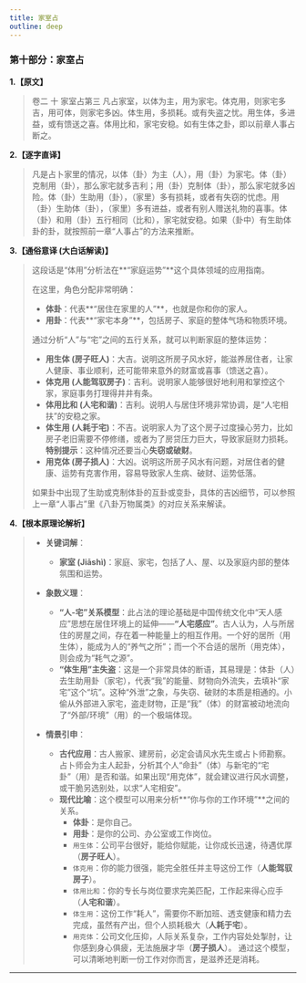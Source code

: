 ```yaml
---
title: 家室占
outline: deep
---
```

  
### **第十部分：家室占**

**1.【原文】**
> 卷二 十 家室占第三
> 凡占家室，以体为主，用为家宅。体克用，则家宅多吉，用可体，则家宅多凶。体生用，多损耗。或有失盗之忧。用生体，多进益，或有馈送之喜。体用比和，家宅安稳。如有生体之卦，即以前章人事占断之。

**2.【逐字直译】**
> 凡是占卜家里的情况，以体（卦）为主（人），用（卦）为家宅。体（卦）克制用（卦），那么家宅就多吉利；用（卦）克制体（卦），那么家宅就多凶险。体（卦）生助用（卦），（家里）多有损耗，或者有失窃的忧虑。用（卦）生助体（卦），（家里）多有进益，或者有别人赠送礼物的喜事。体（卦）和用（卦）五行相同（比和），家宅就安稳。如果（卦中）有生助体卦的卦，就按照前一章“人事占”的方法来推断。

**3.【通俗意译 (大白话解读)】**
> 这段话是“体用”分析法在**“家庭运势”**这个具体领域的应用指南。
> 
> 在这里，角色分配非常明确：
> *   **体卦**：代表**“居住在家里的人”**，也就是你和你的家人。
> *   **用卦**：代表**“家宅本身”**，包括房子、家庭的整体气场和物质环境。
> 
> 通过分析“人”与“宅”之间的五行关系，就可以判断家庭的整体运势：
> 
> *   **用生体 (房子旺人)**：大吉。说明这所房子风水好，能滋养居住者，让家人健康、事业顺利，还可能带来意外的财富或喜事（馈送之喜）。
> *   **体克用 (人能驾驭房子)**：吉利。说明家人能够很好地利用和掌控这个家，家庭事务打理得井井有条。
> *   **体用比和 (人宅和谐)**：吉利。说明人与居住环境非常协调，是“人宅相扶”的安稳之家。
> *   **体生用 (人耗于宅)**：不吉。说明家人为了这个房子过度操心劳力，比如房子老旧需要不停修缮，或者为了房贷压力巨大，导致家庭财力损耗。**特别提示**：这种情况还要当心**失窃或破财**。
> *   **用克体 (房子损人)**：大凶。说明这所房子风水有问题，对居住者的健康、运势有克害作用，容易导致家人生病、破财、运势低落。
> 
> 如果卦中出现了生助或克制体卦的互卦或变卦，具体的吉凶细节，可以参照上一章“人事占”里《八卦万物属类》的对应关系来解读。

**4.【根本原理论解析】**
> *   **关键词解**：
>     *   **家室 (Jiāshì)**：家庭、家宅，包括了人、屋、以及家庭内部的整体氛围和运势。
> 
> *   **象数义理**：
>     *   **“人-宅”关系模型**：此占法的理论基础是中国传统文化中“天人感应”思想在居住环境上的延伸——**“人宅感应”**。古人认为，人与所居住的房屋之间，存在着一种能量上的相互作用。一个好的居所（用生体），能成为人的“养气之所”；而一个不合适的居所（用克体），则会成为“耗气之源”。
>     *   **“体生用”主失盗**：这是一个非常具体的断语，其易理是：体卦（人）去生助用卦（家宅），代表“我”的能量、财物向外流失，去填补“家宅”这个“坑”。这种“外泄”之象，与失窃、破财的本质是相通的。小偷从外部进入家宅，盗走财物，正是“我”（体）的财富被动地流向了“外部/环境”（用）的一个极端体现。
> 
> *   **情景引申**：
>     *   **古代应用**：古人搬家、建房前，必定会请风水先生或占卜师勘察。占卜师会为主人起卦，分析其个人“命卦”（体）与新宅的“宅卦”（用）是否和谐。如果出现“用克体”，就会建议进行风水调整，或干脆另选别处，以求“人宅相安”。
>     *   **现代比喻**：这个模型可以用来分析**“你与你的工作环境”**之间的关系。
>         *   **体卦**：是你自己。
>         *   **用卦**：是你的公司、办公室或工作岗位。
>         *   `用生体`：公司平台很好，能给你赋能，让你成长迅速，待遇优厚（**房子旺人**）。
>         *   `体克用`：你的能力很强，能完全胜任并主导这份工作（**人能驾驭房子**）。
>         *   `体用比和`：你的专长与岗位要求完美匹配，工作起来得心应手（**人宅和谐**）。
>         *   `体生用`：这份工作“耗人”，需要你不断加班、透支健康和精力去完成，虽然有产出，但个人损耗极大（**人耗于宅**）。
>         *   `用克体`：公司文化压抑，人际关系复杂，工作内容处处掣肘，让你感到身心俱疲，无法施展才华（**房子损人**）。
>         通过这个模型，可以清晰地判断一份工作对你而言，是滋养还是消耗。

---

